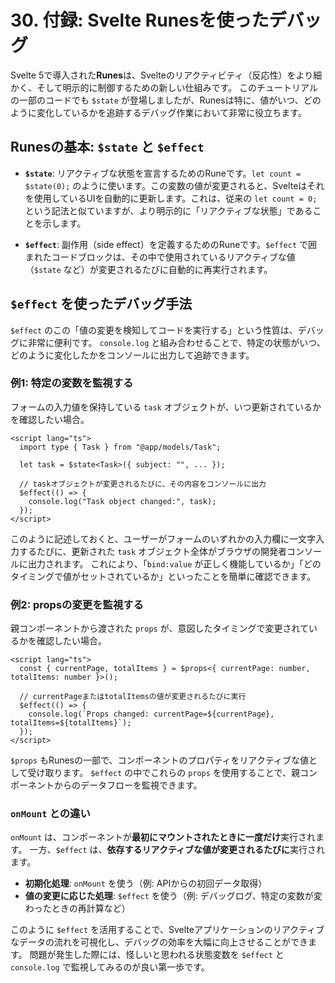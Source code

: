 # 30. 付録: Svelte Runesを使ったデバッグ

Svelte 5で導入された**Runes**は、Svelteのリアクティビティ（反応性）をより細かく、そして明示的に制御するための新しい仕組みです。
このチュートリアルの一部のコードでも `$state` が登場しましたが、Runesは特に、値がいつ、どのように変化しているかを追跡するデバッグ作業において非常に役立ちます。

## Runesの基本: `$state` と `$effect`

- **`$state`**: リアクティブな状態を宣言するためのRuneです。`let count = $state(0);` のように使います。この変数の値が変更されると、Svelteはそれを使用しているUIを自動的に更新します。これは、従来の `let count = 0;` という記法と似ていますが、より明示的に「リアクティブな状態」であることを示します。

- **`$effect`**: 副作用（side effect）を定義するためのRuneです。`$effect` で囲まれたコードブロックは、その中で使用されているリアクティブな値（`$state` など）が変更されるたびに自動的に再実行されます。

## `$effect` を使ったデバッグ手法

`$effect` のこの「値の変更を検知してコードを実行する」という性質は、デバッグに非常に便利です。
`console.log` と組み合わせることで、特定の状態がいつ、どのように変化したかをコンソールに出力して追跡できます。

### 例1: 特定の変数を監視する

フォームの入力値を保持している `task` オブジェクトが、いつ更新されているかを確認したい場合。

```svelte
<script lang="ts">
  import type { Task } from "@app/models/Task";

  let task = $state<Task>({ subject: "", ... });

  // taskオブジェクトが変更されるたびに、その内容をコンソールに出力
  $effect(() => {
    console.log("Task object changed:", task);
  });
</script>
```
このように記述しておくと、ユーザーがフォームのいずれかの入力欄に一文字入力するたびに、更新された `task` オブジェクト全体がブラウザの開発者コンソールに出力されます。
これにより、「`bind:value` が正しく機能しているか」「どのタイミングで値がセットされているか」といったことを簡単に確認できます。

### 例2: propsの変更を監視する

親コンポーネントから渡された `props` が、意図したタイミングで変更されているかを確認したい場合。

```svelte
<script lang="ts">
  const { currentPage, totalItems } = $props<{ currentPage: number, totalItems: number }>();

  // currentPageまたはtotalItemsの値が変更されるたびに実行
  $effect(() => {
    console.log(`Props changed: currentPage=${currentPage}, totalItems=${totalItems}`);
  });
</script>
```
`$props` もRunesの一部で、コンポーネントのプロパティをリアクティブな値として受け取ります。
`$effect` の中でこれらの `props` を使用することで、親コンポーネントからのデータフローを監視できます。

### `onMount` との違い

`onMount` は、コンポーネントが**最初にマウントされたときに一度だけ**実行されます。
一方、`$effect` は、**依存するリアクティブな値が変更されるたびに**実行されます。

- **初期化処理**: `onMount` を使う（例: APIからの初回データ取得）
- **値の変更に応じた処理**: `$effect` を使う（例: デバッグログ、特定の変数が変わったときの再計算など）

このように `$effect` を活用することで、Svelteアプリケーションのリアクティブなデータの流れを可視化し、デバッグの効率を大幅に向上させることができます。
問題が発生した際には、怪しいと思われる状態変数を `$effect` と `console.log` で監視してみるのが良い第一歩です。
